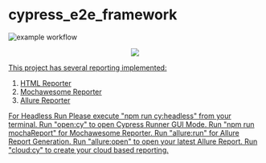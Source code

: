 # cypress_e2e_framework

![example workflow](https://github.com/mahbub091/cypress_e2e_showcase/actions/workflows/cypress_report.yml/badge.svg)

<p align="center">
        <img src="https://img.shields.io/github/commit-activity/m/badges/shields" /></a>
    <a href="[https://circleci.com/gh/badges/shields/tree/master](https://img.shields.io/github/commit-activity/w/mahbub091/cypress_e2e_showcase/master?style=plastic)">
</p>



This project has several reporting implemented:

1. HTML Reporter
2. Mochawesome Reporter
3. Allure Reporter

For Headless Run Please execute "npm run cy:headless" from your terminal.
Run "open:cy" to open Cypress Runner GUI Mode.
Run "npm run mochaReport" for Mochawesome Reporter.
Run "allure:run" for Allure Report Generation.
Run "allure:open" to open your latest Allure Report.
Run "cloud:cy" to create your cloud based reporting.
